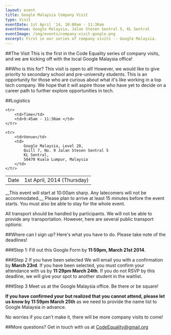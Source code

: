 ```yaml
---
layout: event
title: Google Malaysia Company Visit
type: Visit
eventDate: 1st April '14, 10:00am - 11:30am
eventVenue: Google Malaysia, Jalan Stesen Sentral 5, KL Sentral
eventImage: /img/events/company-visit-google.png
excerpt: First in our series of company visits -- Google Malaysia.
---
```


##The Visit
This is the first in the Code Equality series of company visits, and we are kicking off with the local Google Malaysia office! 

##Who is this for?
This visit is open to all! However, we would like to give priority to secondary school and pre-university students. This is an opportunity for those who are curious about what it's like working in a top tech company. We hope that it will aspire those who have yet to decide on a career path to further explore opportunities in tech.

##Logistics

<table>
	<tr>
		<td> Date  </td>
	 	<td> 1st April, 2014 (Thursday) </td>
	</tr>

	<tr>
		<td>Time</td>
		<td>9:45am - 11:30am </td>
	</tr>

	<tr>
		<td>Venue</td>
		<td> 
			Google Malaysia, Level 20,
			Quill 7, No. 9 Jalan Stesen Sentral 5
			KL Sentral,
			50470 Kuala Lumpur, Malaysia
		</td>
	</tr>
</table>
__This event will start at 10:00am sharp. Any latecomers will not be accommodated.__ Please plan to arrive at least 15 minutes before the event starts. You must also be able to stay for the whole event.

All transport should be handled by participants. We will not be able to provide any transportation. However, here are several public transport options\:


##Where can I sign up?
Here's what you have to do. Please take note of the deadlines!

###Step 1: 
Fill out this Google Form by __11:59pm, March 21st 2014__.

###Step 2
If you have been selected We will email you with a confirmation by __March 23rd__. If you have been selected, you must confirm your attendance with us by __11:29pm March 24th__. If you do not RSVP by this deadline, we will give your spot to another student in the waitlist.

###Step 3
Meet us at the Google Malaysia office. Be there or be square!

__If you have confirmed your but realized that you cannot attend, please let us know by 11:59pm March 25th__ as we need to provide the name list to Google Malaysia in advance. 

No worries if you can't make it, there will be more company visits to come!


##More questions?
Get in touch with us at [CodeEquality@gmail.org](mailto:CodeEquality@gmail.org)

